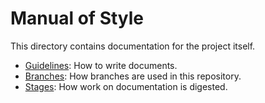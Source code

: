 # Manual of Style
This directory contains documentation for the project itself.

- [Guidelines](guidelines.md): How to write documents.
- [Branches](branches.md): How branches are used in this repository.
- [Stages](stages.md): How work on documentation is digested.
